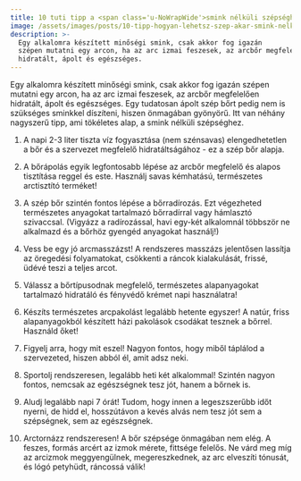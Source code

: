```yaml
---
title: 10 tuti tipp a <span class='u-NoWrapWide'>smink nélküli szépséghez</span>
image: /assets/images/posts/10-tipp-hogyan-lehetsz-szep-akar-smink-nelkul-is-social.jpg
description: >-
  Egy alkalomra készített minőségi smink, csak akkor fog igazán
  szépen mutatni egy arcon, ha az arc izmai feszesek, az arcbőr megfelelően
  hidratált, ápolt és egészséges.
---
```


Egy alkalomra készített minőségi smink, csak akkor fog igazán
szépen mutatni egy arcon, ha az arc izmai feszesek, az arcbőr megfelelően
hidratált, ápolt és egészséges. Egy tudatosan ápolt szép bőrt pedig nem is
szükséges sminkkel díszíteni, hiszen önmagában gyönyörű. Itt van néhány nagyszerű tipp,
ami tökéletes alap, a smink nélküli szépséghez.

1.  A napi 2-3 liter tiszta víz fogyasztása (nem szénsavas) elengedhetetlen a bőr
    és a szervezet megfelelő hidratáltságához - ez a szép bőr alapja.

2.  A bőrápolás egyik legfontosabb lépése az arcbőr megfelelő és alapos tisztítása
    reggel és este. Használj savas kémhatású, természetes arctisztító terméket!

3.  A szép bőr szintén fontos lépése a bőrradírozás. Ezt végezheted természetes
    anyagokat tartalmazó bőrradírral vagy hámlasztó szivaccsal. (Vigyázz a
    radírozással, havi egy-két alkalomnál többször ne alkalmazd és a bőrhöz gyengéd
    anyagokat használj!)

4.  Vess be egy jó arcmasszázst! A rendszeres masszázs jelentősen lassítja az öregedési                 folyamatokat, csökkenti a ráncok kialakulását, frissé, üdévé teszi a teljes arcot.

5.  Válassz a bőrtípusodnak megfelelő, természetes alapanyagokat tartalmazó
    hidratáló és fényvédő krémet napi használatra!

6.  Készíts természetes arcpakolást legalább hetente egyszer! A natúr, friss
    alapanyagokból készített házi pakolások csodákat tesznek a bőrrel. Használd
    őket!

7.  Figyelj arra, hogy mit eszel! Nagyon fontos, hogy miből táplálod a
    szervezeted, hiszen abból él, amit adsz neki.

8.  Sportolj rendszeresen, legalább heti két alkalommal! Szintén nagyon fontos,
    nemcsak az egészségnek tesz jót, hanem a bőrnek is.

9.  Aludj legalább napi 7 órát! Tudom, hogy innen a legeszszerűbb időt
    nyerni, de hidd el, hosszútávon a kevés alvás nem tesz jót sem a szépségnek,
    sem az egészségnek.

10. Arctornázz rendszeresen! A bőr szépsége önmagában nem elég. A feszes, formás
    arcért az izmok mérete, fittsége felelős. Ne várd meg míg az arcizmok meggyengülnek,
    megereszkednek, az arc elveszíti tónusát, és lógó petyhüdt, ráncossá válik!
